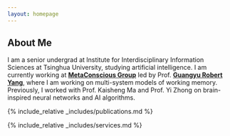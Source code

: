 ```yaml
---
layout: homepage
---
```


## About Me

I am a senior undergrad at Institute for Interdisciplinary Information Sciences at Tsinghua University, studying artificial intelligence. I am currently working at **[MetaConscious Group](https://www.metaconscious.org/)** led by Prof. **[Guangyu Robert Yang](https://guangyuyang.org/)**, where I am working on multi-system models of working memory. Previously, I worked with Prof. Kaisheng Ma and Prof. Yi Zhong on brain-inspired neural networks and AI algorithms.

{% include_relative _includes/publications.md %}

{% include_relative _includes/services.md %}
